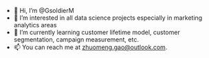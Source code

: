- 👋 Hi, I’m @GsoldierM
- 👀 I’m interested in all data science projects especially in marketing analytics areas 
- 🌱 I’m currently learning customer lifetime model, customer segmentation, campaign measurement, etc.  
- 📫 You can reach me at zhuomeng.gao@outlook.com. 

<!---
GsoldierM/GsoldierM is a ✨ special ✨ repository because its `README.md` (this file) appears on your GitHub profile.
You can click the Preview link to take a look at your changes.
--->
